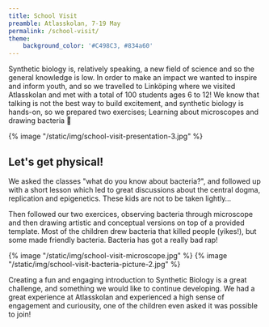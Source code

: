 ```yaml
---
title: School Visit
preamble: Atlasskolan, 7-19 May
permalink: /school-visit/
theme:
    background_color: '#C498C3, #834a60'
---
```


Synthetic biology is, relatively speaking, a new field of science and so the general knowledge is low. In order to make an impact we wanted to inspire and inform youth, and so we travelled to Linköping where we visited Atlasskolan and met with a total of 100 students ages 6 to 12! We know that talking is not the best way to build excitement, and synthetic biology is hands-on, so we prepared two exercises; Learning about microscopes and drawing bacteria 🦠

{% image "/static/img/school-visit-presentation-3.jpg"  %}

## Let's get physical!

We asked the classes "what do you know about bacteria?", and followed up with a short lesson which led to great discussions about the central dogma, replication and epigenetics. These kids are not to be taken lightly…

Then followed our two exercices, observing bacteria through microscope and then drawing artistic and conceptual versions on top of a provided template. Most of the children drew bacteria that killed people (yikes!), but some made friendly bacteria. Bacteria has got a really bad rap!

{% image "/static/img/school-visit-microscope.jpg"  %}
{% image "/static/img/school-visit-bacteria-picture-2.jpg"  %}

Creating a fun and engaging introduction to Synthetic Biology is a great challenge, and something we would like to continue developing. We had a great experience at Atlasskolan and experienced a high sense of engagement and curiousity, one of the children even asked it was possible to join!
